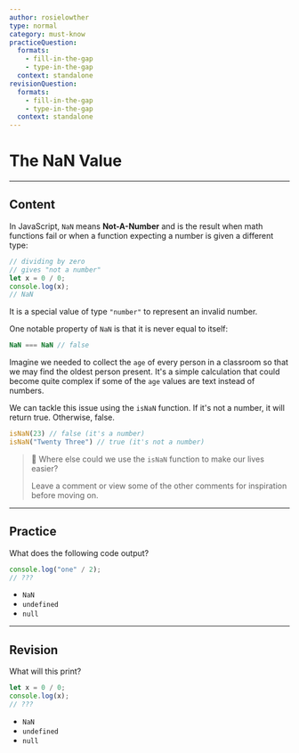 ```yaml
---
author: rosielowther
type: normal
category: must-know
practiceQuestion:
  formats:
    - fill-in-the-gap
    - type-in-the-gap
  context: standalone
revisionQuestion:
  formats:
    - fill-in-the-gap
    - type-in-the-gap
  context: standalone
---
```


# The NaN Value


---

## Content

In JavaScript, `NaN` means **Not-A-Number** and is the result when math functions fail or when a function expecting a number is given a different type:

```js
// dividing by zero
// gives "not a number"
let x = 0 / 0;
console.log(x);
// NaN
```

It is a special value of type `"number"` to represent an invalid number.

One notable property of `NaN` is that it is never equal to itself:

```js
NaN === NaN // false
```


Imagine we needed to collect the `age` of every person in a classroom so that we may find the oldest person present. It's a simple calculation that could become quite complex if some of the `age` values are text instead of numbers.

We can tackle this issue using the `isNaN` function. If it's not a number, it will return true. Otherwise, false.

```js
isNaN(23) // false (it's a number)
isNaN("Twenty Three") // true (it's not a number)
```

> 🤔 Where else could we use the `isNaN` function to make our lives easier?
>
> Leave a comment or view some of the other comments for inspiration before moving on.

---

## Practice

What does the following code output?

```javascript
console.log("one" / 2);
// ???
```

- `NaN`
- `undefined`
- `null`


---

## Revision

What will this print?

```javascript
let x = 0 / 0;
console.log(x);
// ???
```

- `NaN`
- `undefined`
- `null`

